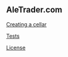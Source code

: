 AleTrader.com
-------------

[Creating a cellar](/../../issues/1)

[Tests](docs/tests.md)

[License](LICENSE.md)
